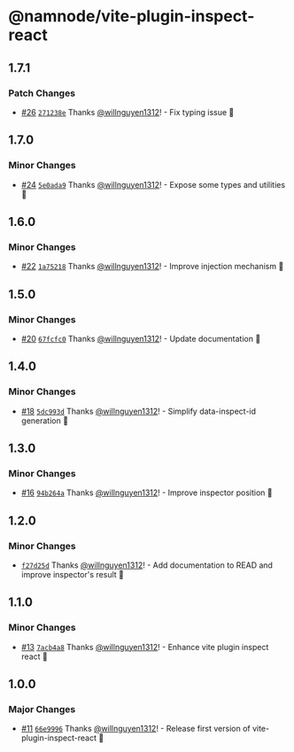 # @namnode/vite-plugin-inspect-react

## 1.7.1

### Patch Changes

- [#26](https://github.com/willnguyen1312/namnode/pull/26) [`271238e`](https://github.com/willnguyen1312/namnode/commit/271238eb7a4d3e73943d180c4be99dd2fe184824) Thanks [@willnguyen1312](https://github.com/willnguyen1312)! - Fix typing issue 💞

## 1.7.0

### Minor Changes

- [#24](https://github.com/willnguyen1312/namnode/pull/24)
  [`5e0ada9`](https://github.com/willnguyen1312/namnode/commit/5e0ada9c345ec03e8602bbb5c4be35cd5ce213ce) Thanks
  [@willnguyen1312](https://github.com/willnguyen1312)! - Expose some types and utilities 💞

## 1.6.0

### Minor Changes

- [#22](https://github.com/willnguyen1312/namnode/pull/22)
  [`1a75218`](https://github.com/willnguyen1312/namnode/commit/1a752186fa13c2385b8db243942fbf6f21e6dd41) Thanks
  [@willnguyen1312](https://github.com/willnguyen1312)! - Improve injection mechanism 💞

## 1.5.0

### Minor Changes

- [#20](https://github.com/willnguyen1312/namnode/pull/20)
  [`67fcfc0`](https://github.com/willnguyen1312/namnode/commit/67fcfc06838779a483cf59fd13683ed0506ef9c2) Thanks
  [@willnguyen1312](https://github.com/willnguyen1312)! - Update documentation 💞

## 1.4.0

### Minor Changes

- [#18](https://github.com/willnguyen1312/namnode/pull/18)
  [`5dc993d`](https://github.com/willnguyen1312/namnode/commit/5dc993df1ccc3175c8be83eb2caea46b3cdb9345) Thanks
  [@willnguyen1312](https://github.com/willnguyen1312)! - Simplify data-inspect-id generation 💞

## 1.3.0

### Minor Changes

- [#16](https://github.com/willnguyen1312/namnode/pull/16)
  [`94b264a`](https://github.com/willnguyen1312/namnode/commit/94b264a80a12e398e45d23fe98fdfcfedee384fc) Thanks
  [@willnguyen1312](https://github.com/willnguyen1312)! - Improve inspector position 💞

## 1.2.0

### Minor Changes

- [`f27d25d`](https://github.com/willnguyen1312/namnode/commit/f27d25d42aecf04477ef69edd6d5caccc3551d62) Thanks
  [@willnguyen1312](https://github.com/willnguyen1312)! - Add documentation to READ and improve inspector's result 💞

## 1.1.0

### Minor Changes

- [#13](https://github.com/willnguyen1312/namnode/pull/13)
  [`7acb4a8`](https://github.com/willnguyen1312/namnode/commit/7acb4a816b7c26cab40c5f100d122c1d1f764a70) Thanks
  [@willnguyen1312](https://github.com/willnguyen1312)! - Enhance vite plugin inspect react 💞

## 1.0.0

### Major Changes

- [#11](https://github.com/willnguyen1312/namnode/pull/11)
  [`66e9996`](https://github.com/willnguyen1312/namnode/commit/66e99964dfa7e4d34a1d2e5f27d1cf47beb97663) Thanks
  [@willnguyen1312](https://github.com/willnguyen1312)! - Release first version of vite-plugin-inspect-react 💞
